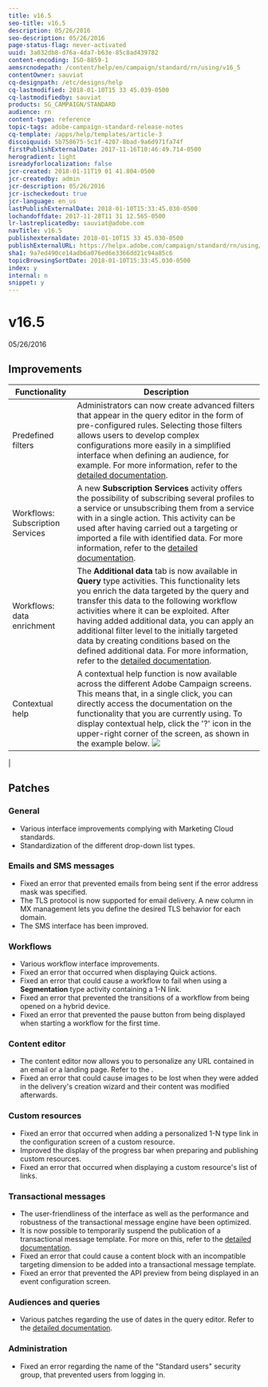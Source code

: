 ```yaml
---
title: v16.5
seo-title: v16.5
description: 05/26/2016
seo-description: 05/26/2016
page-status-flag: never-activated
uuid: 3a032db8-d76a-4da7-b63e-85c8ad439782
content-encoding: ISO-8859-1
aemsrcnodepath: /content/help/en/campaign/standard/rn/using/v16_5
contentOwner: sauviat
cq-designpath: /etc/designs/help
cq-lastmodified: 2018-01-10T15 33 45.039-0500
cq-lastmodifiedby: sauviat
products: SG_CAMPAIGN/STANDARD
audience: rn
content-type: reference
topic-tags: adobe-campaign-standard-release-notes
cq-template: /apps/help/templates/article-3
discoiquuid: 5b758675-5c1f-4207-8bad-9a6d971fa74f
firstPublishExternalDate: 2017-11-16T10:46:49.714-0500
herogradient: light
isreadyforlocalization: false
jcr-created: 2018-01-11T19 01 41.804-0500
jcr-createdby: admin
jcr-description: 05/26/2016
jcr-ischeckedout: true
jcr-language: en_us
lastPublishExternalDate: 2018-01-10T15:33:45.030-0500
lochandoffdate: 2017-11-28T11 31 12.565-0500
lr-lastreplicatedby: sauviat@adobe.com
navTitle: v16.5
publishexternaldate: 2018-01-10T15 33 45.030-0500
publishExternalURL: https://helpx.adobe.com/campaign/standard/rn/using/v16_5.html
sha1: 9a7ed490ce14adb6a076ed6e3366dd21c94a85c6
topicBrowsingSortDate: 2018-01-10T15:33:45.030-0500
index: y
internal: n
snippet: y
---
```


# v16.5

05/26/2016

## Improvements

|  Functionality  | Description  |
|---|---|
|  Predefined filters  | Administrators can now create advanced filters that appear in the query editor in the form of pre-configured rules. Selecting those filters allows users to develop complex configurations more easily in a simplified interface when defining an audience, for example. For more information, refer to the [detailed documentation](../../developing/using/step-4--define-filters.md).  |
|  Workflows: Subscription Services  | A new **Subscription Services** activity offers the possibility of subscribing several profiles to a service or unsubscribing them from a service with in a single action. This activity can be used after having carried out a targeting or imported a file with identified data. For more information, refer to the [detailed documentation](../../automating/using/subscription-services.md).  |
|  Workflows: data enrichment  | The **Additional data** tab is now available in **Query** type activities. This functionality lets you enrich the data targeted by the query and transfer this data to the following workflow activities where it can be exploited. After having added additional data, you can apply an additional filter level to the initially targeted data by creating conditions based on the defined additional data. For more information, refer to the [detailed documentation](../../automating/using/query.md#enriching-data).  |
|  Contextual help  | A contextual help function is now available across the different Adobe Campaign screens. This means that, in a single click, you can directly access the documentation on the functionality that you are currently using. To display contextual help, click the '?' icon in the upper-right corner of the screen, as shown in the example below.  ![](assets/contextual_help.png)

|

## Patches

### General

* Various interface improvements complying with Marketing Cloud standards.
* Standardization of the different drop-down list types.

### Emails and SMS messages

* Fixed an error that prevented emails from being sent if the error address mask was specified.
* The TLS protocol is now supported for email delivery. A new column in MX management lets you define the desired TLS behavior for each domain.
* The SMS interface has been improved.

### Workflows

* Various workflow interface improvements.
* Fixed an error that occurred when displaying Quick actions.
* Fixed an error that could cause a workflow to fail when using a **Segmentation** type activity containing a 1-N link.
* Fixed an error that prevented the transitions of a workflow from being opened on a hybrid device. 
* Fixed an error that prevented the pause button from being displayed when starting a workflow for the first time.

### Content editor

* The content editor now allows you to personalize any URL contained in an email or a landing page. Refer to the .
* Fixed an error that could cause images to be lost when they were added in the delivery's creation wizard and their content was modified afterwards.

### Custom resources

* Fixed an error that occurred when adding a personalized 1-N type link in the configuration screen of a custom resource.
* Improved the display of the progress bar when preparing and publishing custom resources.
* Fixed an error that occurred when displaying a custom resource's list of links.

### Transactional messages

* The user-friendliness of the interface as well as the performance and robustness of the transactional message engine have been optimized.
* It is now possible to temporarily suspend the publication of a transactional message template. For more on this, refer to the [detailed documentation](../../channels/using/event-transactional-messages.md#suspending-a-transactional-message-publication).
* Fixed an error that could cause a content block with an incompatible targeting dimension to be added into a transactional message template.
* Fixed an error that prevented the API preview from being displayed in an event configuration screen.

### Audiences and queries

* Various patches regarding the use of dates in the query editor. Refer to the [detailed documentation](../../automating/using/editing-queries.md#creating-queries).

### Administration

* Fixed an error regarding the name of the "Standard users" security group, that prevented users from logging in.

